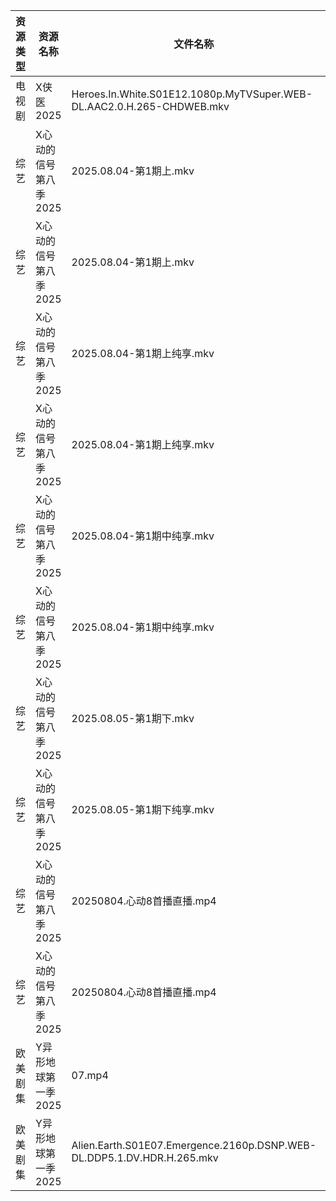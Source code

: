 | 资源类型 | 资源名称          | 文件名称                                                                   | 分享链接                                | 更新时间                |
| ---- | ------------- | ---------------------------------------------------------------------- | ----------------------------------- | ------------------- |
| 电视剧  | X侠医2025       | Heroes.In.White.S01E12.1080p.MyTVSuper.WEB-DL.AAC2.0.H.265-CHDWEB.mkv  | https://pan.quark.cn/s/9e02baaca836 | 2025-09-17 01:22:01 |
| 综艺   | X心动的信号第八季2025 | 2025.08.04-第1期上.mkv                                                    | https://pan.quark.cn/s/a2f1532c7f0e | 2025-09-17 01:29:43 |
| 综艺   | X心动的信号第八季2025 | 2025.08.04-第1期上.mkv                                                    | https://pan.quark.cn/s/a2f1532c7f0e | 2025-09-17 10:30:44 |
| 综艺   | X心动的信号第八季2025 | 2025.08.04-第1期上纯享.mkv                                                  | https://pan.quark.cn/s/a2f1532c7f0e | 2025-09-17 01:29:36 |
| 综艺   | X心动的信号第八季2025 | 2025.08.04-第1期上纯享.mkv                                                  | https://pan.quark.cn/s/a2f1532c7f0e | 2025-09-17 10:30:36 |
| 综艺   | X心动的信号第八季2025 | 2025.08.04-第1期中纯享.mkv                                                  | https://pan.quark.cn/s/a2f1532c7f0e | 2025-09-17 01:29:40 |
| 综艺   | X心动的信号第八季2025 | 2025.08.04-第1期中纯享.mkv                                                  | https://pan.quark.cn/s/a2f1532c7f0e | 2025-09-17 10:30:40 |
| 综艺   | X心动的信号第八季2025 | 2025.08.05-第1期下.mkv                                                    | https://pan.quark.cn/s/a2f1532c7f0e | 2025-09-17 10:30:25 |
| 综艺   | X心动的信号第八季2025 | 2025.08.05-第1期下纯享.mkv                                                  | https://pan.quark.cn/s/a2f1532c7f0e | 2025-09-17 10:30:29 |
| 综艺   | X心动的信号第八季2025 | 20250804.心动8首播直播.mp4                                                   | https://pan.quark.cn/s/a2f1532c7f0e | 2025-09-17 01:29:33 |
| 综艺   | X心动的信号第八季2025 | 20250804.心动8首播直播.mp4                                                   | https://pan.quark.cn/s/a2f1532c7f0e | 2025-09-17 10:30:33 |
| 欧美剧集 | Y异形地球第一季2025  | 07.mp4                                                                 | https://pan.quark.cn/s/414812145daa | 2025-09-17 10:23:26 |
| 欧美剧集 | Y异形地球第一季2025  | Alien.Earth.S01E07.Emergence.2160p.DSNP.WEB-DL.DDP5.1.DV.HDR.H.265.mkv | https://pan.quark.cn/s/414812145daa | 2025-09-17 10:23:23 |
